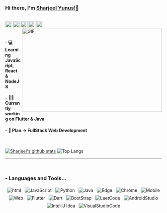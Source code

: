 ### Hi there, I'm [Sharjeel Yunus!](https://www.instagram.com/sharjeelyunus)👋
<br/>
<a href="https://www.instagram.com/sharjeelyunus/">
  <img align="left" alt="Instagram" width="22px" src="https://cdn.jsdelivr.net/npm/simple-icons@v3/icons/instagram.svg" />
</a>
<a href="https://twitter.com/sharjeelyunus">
  <img align="left" alt="Sharjeel Yunus| Twitter" title="Sharjeel Yunus| Twitter" width="22px" src="https://cdn.jsdelivr.net/npm/simple-icons@v3/icons/twitter.svg" />
</a>
</a>
<a href="https://www.linkedin.com/in/sharjeelyunus/">
  <img align="left" alt="Linkedin" width="22px" src="https://cdn.jsdelivr.net/npm/simple-icons@v3/icons/linkedin.svg" />
</a>
<a href="https://leetcode.com/sharjeelyunus/">
  <img align="left" alt="Leetcode" width="22px" src="https://cdn.jsdelivr.net/npm/simple-icons@v3/icons/leetcode.svg" />
</a>
<a href="https://facebook.com/sharjeelyunus1/">
  <img align="left" alt="Leetcode" width="22px" src="https://cdn.jsdelivr.net/npm/simple-icons@v3/icons/facebook.svg" />
</a>
<br />

<img align="right" height="270px" width="450px" alt="GIF" src="https://media.giphy.com/media/IoP0PvbbSWGAM/giphy.gif" />
<br />

#### - 💻‍ Learning JavaScript, React & NodeJS

#### - 👨‍💻 Currently working on Flutter & Java

#### - 🎇 Plan -> FullStack Web Development

<br />

[![Sharjeel's github stats](https://github-readme-stats.vercel.app/api?username=sharjeelyunus&show_icons=true&title_color=824DA6&icon_color=824DA6)](https://github.com/anuraghazra/github-readme-stats)
![Top Langs](https://github-readme-stats.vercel.app/api/top-langs/?username=sharjeelyunus&hide=TeX&layout=compact)


---

<br />

### - Languages and Tools...

<p align="center">

<!-- For more icons please follow  https://github.com/MikeCodesDotNET/ColoredBadges -->

<img src="https://user-images.githubusercontent.com/61178058/87720514-7cd8e100-c7ce-11ea-80f8-8df3d8b1eaa8.png" alt="html" style="vertical-align:top; margin:4px">
<img src="https://user-images.githubusercontent.com/61178058/87720935-23bd7d00-c7cf-11ea-9e30-070658ab994f.png" alt="JavaScript" style="vertical-align:top; margin:4px">
<img src="https://user-images.githubusercontent.com/61178058/87720913-186a5180-c7cf-11ea-843f-b758094e41c5.png" alt="Python" style="vertical-align:top; margin:4px">
<img src="https://user-images.githubusercontent.com/61178058/87720965-29b35e00-c7cf-11ea-87e9-1eb911102ffc.png" alt="Java" style="vertical-align:top; margin:4px">
<img src="https://user-images.githubusercontent.com/61178058/87721222-8878d780-c7cf-11ea-8a3e-d669d5f1e7d5.png" alt="Edge" style="vertical-align:top; margin:4px">
<img src="https://user-images.githubusercontent.com/61178058/87721215-844cba00-c7cf-11ea-84e7-d5dbd5c19b74.png" alt="Chrome" style="vertical-align:top; margin:4px">
<img src="https://user-images.githubusercontent.com/61178058/87721229-8ca4f500-c7cf-11ea-987b-31e8e4672a21.png" alt="Mobile" style="vertical-align:top; margin:4px">
<img src="https://user-images.githubusercontent.com/61178058/87721238-90d11280-c7cf-11ea-9056-b36298441bb1.png" alt="Web" style="vertical-align:top; margin:4px">
<img src="https://user-images.githubusercontent.com/61178058/87851940-0a274d00-c917-11ea-8195-f06ae08afb2a.png" alt="Flutter" style="vertical-align:top; margin:4px">
<img src="https://user-images.githubusercontent.com/61178058/87851957-304ced00-c917-11ea-995e-76ed35709292.png" alt="Dart" style="vertical-align:top; margin:4px">
<img src="https://user-images.githubusercontent.com/61178058/87851945-11e6f180-c917-11ea-86e9-c11042f839db.png" alt="BootStrap" style="vertical-align:top; margin:4px">
<img src="https://user-images.githubusercontent.com/61178058/87851973-507cac00-c917-11ea-965c-1905792adeae.png" alt="LeetCode" style="vertical-align:top; margin:4px">
<img src="https://user-images.githubusercontent.com/61178058/87851981-625e4f00-c917-11ea-9457-0d03b589fd53.png" alt="AndroidStudio" style="vertical-align:top; margin:4px">
<img src="https://user-images.githubusercontent.com/61178058/87851986-6ab68a00-c917-11ea-9ad4-5cf306fcbc2d.png" alt="IntelliJ Idea" style="vertical-align:top; margin:4px">
<img src="https://user-images.githubusercontent.com/61178058/87851996-7c982d00-c917-11ea-8d37-21fa4ddb6a9b.png" alt="VisualStudioCode" style="vertical-align:top; margin:4px">

</p>

